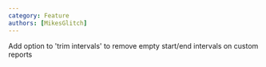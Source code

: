 ```yaml
---
category: Feature
authors: [MikesGlitch]
---
```


Add option to 'trim intervals' to remove empty start/end intervals on custom reports
